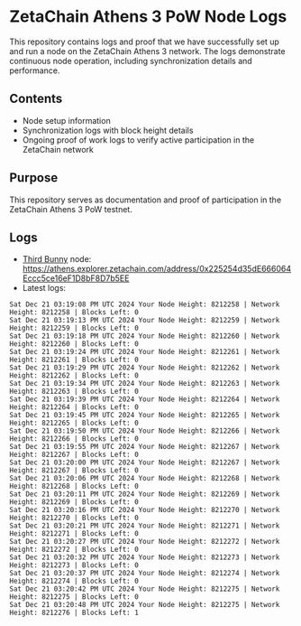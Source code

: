 # ZetaChain Athens 3 PoW Node Logs
This repository contains logs and proof that we have successfully set up and run a node on the ZetaChain Athens 3 network. The logs demonstrate continuous node operation, including synchronization details and performance.

## Contents
- Node setup information
- Synchronization logs with block height details
- Ongoing proof of work logs to verify active participation in the ZetaChain network

## Purpose
This repository serves as documentation and proof of participation in the ZetaChain Athens 3 PoW testnet.

## Logs

- [Third Bunny](https://thirdbunny.xyz/) node: https://athens.explorer.zetachain.com/address/0x225254d35dE666064Eccc5ce16eF1D8bF8D7b5EE
- Latest logs:
```
Sat Dec 21 03:19:08 PM UTC 2024 Your Node Height: 8212258 | Network Height: 8212258 | Blocks Left: 0
Sat Dec 21 03:19:13 PM UTC 2024 Your Node Height: 8212259 | Network Height: 8212259 | Blocks Left: 0
Sat Dec 21 03:19:18 PM UTC 2024 Your Node Height: 8212260 | Network Height: 8212260 | Blocks Left: 0
Sat Dec 21 03:19:24 PM UTC 2024 Your Node Height: 8212261 | Network Height: 8212261 | Blocks Left: 0
Sat Dec 21 03:19:29 PM UTC 2024 Your Node Height: 8212262 | Network Height: 8212262 | Blocks Left: 0
Sat Dec 21 03:19:34 PM UTC 2024 Your Node Height: 8212263 | Network Height: 8212263 | Blocks Left: 0
Sat Dec 21 03:19:39 PM UTC 2024 Your Node Height: 8212264 | Network Height: 8212264 | Blocks Left: 0
Sat Dec 21 03:19:45 PM UTC 2024 Your Node Height: 8212265 | Network Height: 8212265 | Blocks Left: 0
Sat Dec 21 03:19:50 PM UTC 2024 Your Node Height: 8212266 | Network Height: 8212266 | Blocks Left: 0
Sat Dec 21 03:19:55 PM UTC 2024 Your Node Height: 8212267 | Network Height: 8212267 | Blocks Left: 0
Sat Dec 21 03:20:00 PM UTC 2024 Your Node Height: 8212267 | Network Height: 8212267 | Blocks Left: 0
Sat Dec 21 03:20:06 PM UTC 2024 Your Node Height: 8212268 | Network Height: 8212268 | Blocks Left: 0
Sat Dec 21 03:20:11 PM UTC 2024 Your Node Height: 8212269 | Network Height: 8212269 | Blocks Left: 0
Sat Dec 21 03:20:16 PM UTC 2024 Your Node Height: 8212270 | Network Height: 8212270 | Blocks Left: 0
Sat Dec 21 03:20:21 PM UTC 2024 Your Node Height: 8212271 | Network Height: 8212271 | Blocks Left: 0
Sat Dec 21 03:20:27 PM UTC 2024 Your Node Height: 8212272 | Network Height: 8212272 | Blocks Left: 0
Sat Dec 21 03:20:32 PM UTC 2024 Your Node Height: 8212273 | Network Height: 8212273 | Blocks Left: 0
Sat Dec 21 03:20:37 PM UTC 2024 Your Node Height: 8212274 | Network Height: 8212274 | Blocks Left: 0
Sat Dec 21 03:20:42 PM UTC 2024 Your Node Height: 8212275 | Network Height: 8212275 | Blocks Left: 0
Sat Dec 21 03:20:48 PM UTC 2024 Your Node Height: 8212275 | Network Height: 8212276 | Blocks Left: 1
```
